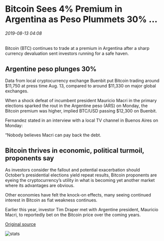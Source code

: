 # Bitcoin Sees 4% Premium in Argentina as Peso Plummets 30% ...

###### 2019-08-13 04:08

Bitcoin (BTC) continues to trade at a premium in Argentina after a sharp currency devaluation sent investors running for a safe haven.

## Argentine peso plunges 30%

Data from local cryptocurrency exchange Buenbit put Bitcoin trading around $11,750 at press time Aug. 13, compared to around $11,330 on major global exchanges.

When a shock defeat of incumbent president Mauricio Macri in the primary elections sparked the rout in the Argentine peso (ARS) on Monday, the Bitcoin premium was higher, implied BTC/USD passing $12,300 on Buenbit.

Fernandez stated in an interview with a local TV channel in Buenos Aires on Monday:

“Nobody believes Macri can pay back the debt.

## Bitcoin thrives in economic, political turmoil, proponents say

As investors consider the fallout and potential exacerbation should October’s presidential elections yield repeat results, Bitcoin proponents are eyeing the cryptocurrency’s utility in what is becoming yet another market where its advantages are obvious.

Other economies have felt the knock-on effects, many seeing continued interest in Bitcoin as fiat weakness continues.

Earlier this year, investor Tim Draper met with Argentine president, Mauricio Macri, to reportedly bet on the Bitcoin price over the coming years.

[Original source](https://cointelegraph.com/news/bitcoin-sees-4-premium-in-argentina-as-peso-plummets-30)

![stats](https://c.statcounter.com/11760860/0/a89fa40b/1/ "stats")